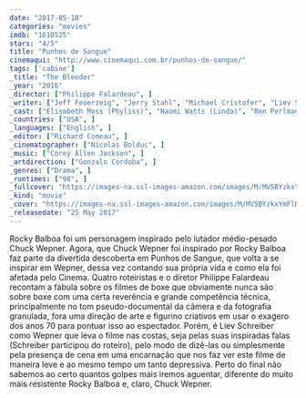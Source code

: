 ```yaml
---
date: "2017-05-18"
categories: "movies"
imdb: "1610525"
stars: "4/5"
title: "Punhos de Sangue"
cinemaqui: "http://www.cinemaqui.com.br/punhos-de-sangue/"
tags: ['cabine']
_title: "The Bleeder"
_year: "2016"
_director: ["Philippe Falardeau", ]
_writer: ["Jeff Feuerzeig", "Jerry Stahl", "Michael Cristofer", "Liev Schreiber", ]
_cast: ["Elisabeth Moss (Phyliss)", "Naomi Watts (Linda)", "Ron Perlman (Al Braverman)", "Liev Schreiber (Chuck Wepner)", "Pooch Hall (Muhammad Ali)", "Jim Gaffigan (John)", "Jason Jones", "Morgan Spector (Stallone)", "Zina Wilde (Roberta)", ]
_countries: ["USA", ]
_languages: ["English", ]
_editor: ["Richard Comeau", ]
_cinematographer: ["Nicolas Bolduc", ]
_music: ["Corey Allen Jackson", ]
_artdirection: ["Gonzalo Cordoba", ]
_genres: ["Drama", ]
_runtimes: ["98", ]
_fullcover: "https://images-na.ssl-images-amazon.com/images/M/MV5BYzkxYmFlNjQtMGY2Ni00ZDZmLTk4NzktMTc2Mzg0OTY5MjUyXkEyXkFqcGdeQXVyNTIyODMzMzA@.jpg"
_kind: "movie"
_cover: "https://images-na.ssl-images-amazon.com/images/M/MV5BYzkxYmFlNjQtMGY2Ni00ZDZmLTk4NzktMTc2Mzg0OTY5MjUyXkEyXkFqcGdeQXVyNTIyODMzMzA@._V1._SX94_SY140_.jpg"
_releasedate: "25 May 2017"
---
```

Rocky Balboa foi um personagem inspirado pelo lutador médio-pesado Chuck Wepner. Agora, que Chuck Wepner foi inspirado por Rocky Balboa faz parte da divertida descoberta em Punhos de Sangue, que volta a se inspirar em Wepner, dessa vez contando sua própria vida e como ela foi afetada pelo Cinema. Quatro roteiristas e o diretor Philippe Falardeau recontam a fábula sobre os filmes de boxe que obviamente nunca são sobre boxe com uma certa reverência e grande competência técnica, principalmente no tom pseudo-documental da câmera e da fotografia granulada, fora uma direção de arte e figurino criativos em usar o exagero dos anos 70 para pontuar isso ao espectador. Porém, é Liev Schreiber como Wepner que leva o filme nas costas, seja pelas suas inspiradas falas (Schreiber participou do roteiro), pelo modo de dizê-las ou simplesmente pela presença de cena em uma encarnação que nos faz ver este filme de maneira leve e ao mesmo tempo um tanto depressiva. Perto do final não sabemos ao certo quantos golpes mais iremos aguentar, diferente do muito mais resistente Rocky Balboa e, claro, Chuck Wepner.
